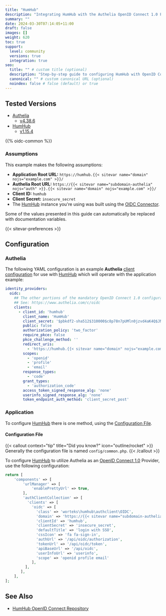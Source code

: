 ```yaml
---
title: "HumHub"
description: "Integrating HumHub with the Authelia OpenID Connect 1.0 Provider."
summary: ""
date: 2024-03-30T07:14:05+11:00
draft: false
images: []
weight: 620
toc: true
support:
  level: community
  versions: true
  integration: true
seo:
  title: "" # custom title (optional)
  description: "Step-by-step guide to configuring HumHub with OpenID Connect 1.0 for secure SSO. Enhance your login flow using Authelia’s modern identity management."
  canonical: "" # custom canonical URL (optional)
  noindex: false # false (default) or true
---
```


## Tested Versions

- [Authelia]
  - [v4.38.6](https://github.com/authelia/authelia/releases/tag/v4.38.6)
- [HumHub]
  - [v1.15.4](https://github.com/humhub/humhub/releases/tag/v1.15.4)

{{% oidc-common %}}

### Assumptions

This example makes the following assumptions:

- __Application Root URL:__ `https://humhub.{{< sitevar name="domain" nojs="example.com" >}}/`
- __Authelia Root URL:__ `https://{{< sitevar name="subdomain-authelia" nojs="auth" >}}.{{< sitevar name="domain" nojs="example.com" >}}/`
- __Client ID:__ `humhub`
- __Client Secret:__ `insecure_secret`
- The [HumHub] instance you're using was built using the [OIDC Connector](https://github.com/Worteks/humhub-auth-oidc).

Some of the values presented in this guide can automatically be replaced with documentation variables.

{{< sitevar-preferences >}}

## Configuration

### Authelia

The following YAML configuration is an example __Authelia__ [client configuration] for use with [HumHub] which will
operate with the application example:

```yaml {title="configuration.yml"}
identity_providers:
  oidc:
    ## The other portions of the mandatory OpenID Connect 1.0 configuration go here.
    ## See: https://www.authelia.com/c/oidc
    clients:
      - client_id: 'humhub'
        client_name: 'HumHub'
        client_secret: '$pbkdf2-sha512$310000$c8p78n7pUMln0jzvd4aK4Q$JNRBzwAo0ek5qKn50cFzzvE9RXV88h1wJn5KGiHrD0YKtZaR/nCb2CJPOsKaPK0hjf.9yHxzQGZziziccp6Yng'  # The digest of 'insecure_secret'.
        public: false
        authorization_policy: 'two_factor'
        require_pkce: false
        pkce_challenge_method: ''
        redirect_uris:
          - 'https://humhub.{{< sitevar name="domain" nojs="example.com" >}}/user/auth/external?authclient=oidc'
        scopes:
          - 'openid'
          - 'profile'
          - 'email'
        response_types:
          - 'code'
        grant_types:
          - 'authorization_code'
        access_token_signed_response_alg: 'none'
        userinfo_signed_response_alg: 'none'
        token_endpoint_auth_method: 'client_secret_post'
```

### Application

To configure [HumHub] there is one method, using the [Configuration File](#configuration-file).

#### Configuration File

{{< callout context="tip" title="Did you know?" icon="outline/rocket" >}}
Generally the configuration file is named `config/common.php`.
{{< /callout >}}

To configure [HumHub] to utilize Authelia as an [OpenID Connect 1.0] Provider, use the following configuration:

```php {title="config/common.php"}
return [
    'components' => [
        'urlManager' => [
            'enablePrettyUrl' => true,
        ],
        'authClientCollection' => [
          'clients' => [
            'oidc' => [
              'class' => 'worteks\humhub\authclient\OIDC',
              'domain' => 'https://{{< sitevar name="subdomain-authelia" nojs="auth" >}}.{{< sitevar name="domain" nojs="example.com" >}}',
              'clientId' => 'humhub',
              'clientSecret' => 'insecure_secret',
              'defaultTitle' => 'login with SSO',
              'cssIcon' => 'fa fa-sign-in',
              'authUrl' => '/api/oidc/authorization',
              'tokenUrl' => '/api/oidc/token',
              'apiBaseUrl' => '/api/oidc',
              'userInfoUrl' => 'userinfo',
              'scope' => 'openid profile email'
            ],
         ],
       ],
    ],
];

```

## See Also

 - [HumHub OpenID Connect Repository](https://github.com/Worteks/humhub-auth-oidc?tab=readme-ov-file)

[Authelia]: https://www.authelia.com
[HumHub]: https://www.humhub.com
[OpenID Connect 1.0]: ../../openid-connect/introduction.md
[client configuration]: ../../../configuration/identity-providers/openid-connect/clients.md
